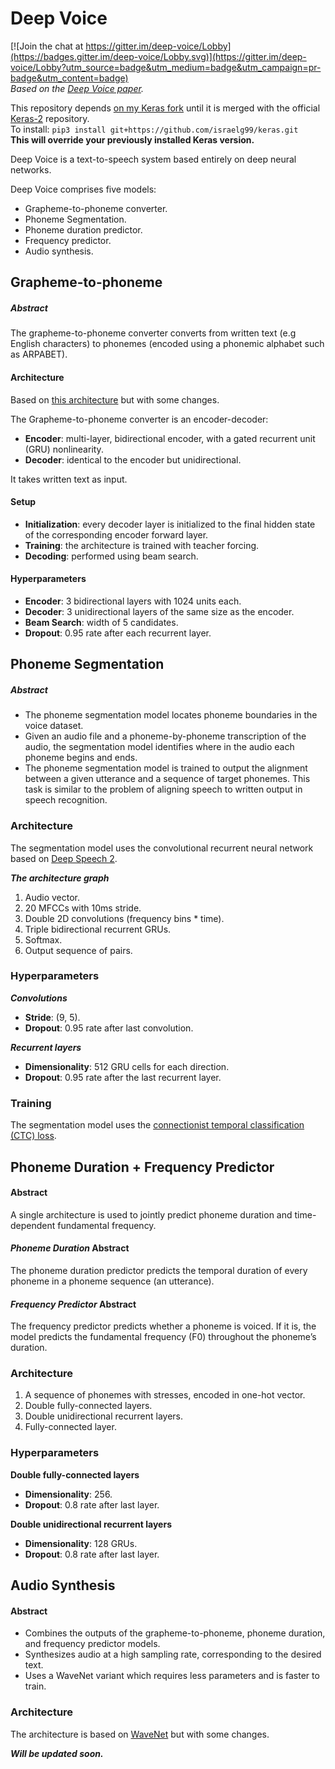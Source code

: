 # Deep Voice

[![Join the chat at https://gitter.im/deep-voice/Lobby](https://badges.gitter.im/deep-voice/Lobby.svg)](https://gitter.im/deep-voice/Lobby?utm_source=badge&utm_medium=badge&utm_campaign=pr-badge&utm_content=badge)  
*Based on the [Deep Voice paper](https://arxiv.org/pdf/1702.07825.pdf).*

This repository depends [on my Keras fork](https://github.com/israelg99/keras/tree/master) until it is merged with the official [Keras-2](https://github.com/fchollet/keras/tree/master) repository.  
To install: `pip3 install git+https://github.com/israelg99/keras.git`  
**This will override your previously installed Keras version.**  

Deep Voice is a text-to-speech system based entirely on deep neural networks.

Deep Voice comprises five models:

- Grapheme-to-phoneme converter.
- Phoneme Segmentation.
- Phoneme duration predictor.
- Frequency predictor.
- Audio synthesis.

## Grapheme-to-phoneme
##### Abstract
The grapheme-to-phoneme converter converts from written text (e.g English characters) to phonemes (encoded using a phonemic alphabet such as ARPABET).

#### Architecture
Based on [this architecture](https://arxiv.org/pdf/1506.00196.pdf) but with some changes.

The Grapheme-to-phoneme converter is an encoder-decoder:

- **Encoder**: multi-layer, bidirectional encoder, with a gated recurrent unit (GRU) nonlinearity.  
- **Decoder**: identical to the encoder but unidirectional.

It takes written text as input.

#### Setup
- **Initialization**: every decoder layer is initialized to the final hidden state of the corresponding encoder forward layer.  
- **Training**: the architecture is trained with teacher forcing.  
- **Decoding**: performed using beam search.

#### Hyperparameters
- **Encoder**: 3 bidirectional layers with 1024 units each.  
- **Decoder**: 3 unidirectional layers of the same size as the encoder.  
- **Beam Search**: width of 5 candidates.  
- **Dropout**: 0.95 rate after each recurrent layer.

## Phoneme Segmentation
##### Abstract
- The phoneme segmentation model locates phoneme boundaries in the voice dataset.  
- Given an audio file and a phoneme-by-phoneme transcription of the audio, the segmentation model identifies where in the audio each phoneme begins and ends.  
- The phoneme segmentation model is trained to output the alignment between a given utterance and a sequence of target phonemes. This task is similar to the problem of aligning speech to written output in speech recognition.

### Architecture
The segmentation model uses the convolutional recurrent neural network based on [Deep Speech 2](https://arxiv.org/pdf/1512.02595.pdf).

***The architecture graph***

1. Audio vector.
2. 20 MFCCs with 10ms stride.
2. Double 2D convolutions (frequency bins * time).
3. Triple bidirectional recurrent GRUs.
4. Softmax.
5. Output sequence of pairs.

### Hyperparameters
***Convolutions***
- **Stride**: (9, 5).
- **Dropout**: 0.95 rate after last convolution.

***Recurrent layers***
- **Dimensionality**: 512 GRU cells for each direction.
- **Dropout**: 0.95 rate after the last recurrent layer.

### Training
The segmentation model uses the [connectionist temporal classification (CTC) loss](ftp://ftp.idsia.ch/pub/juergen/icml2006.pdf).

## Phoneme Duration + Frequency Predictor
#### Abstract
A single architecture is used to jointly predict phoneme duration and time-dependent fundamental frequency.

#### *Phoneme Duration* Abstract
The phoneme duration predictor predicts the temporal duration of every phoneme in a phoneme sequence (an utterance).

#### *Frequency Predictor* Abstract
The frequency predictor predicts whether a phoneme is voiced. If it is, the model predicts the fundamental frequency (F0) throughout the phoneme’s duration.

### Architecture
1. A sequence of phonemes with stresses, encoded in one-hot vector.
2. Double fully-connected layers.
3. Double unidirectional recurrent layers.
4. Fully-connected layer.

### Hyperparameters
**Double fully-connected layers**
- **Dimensionality**: 256.
- **Dropout**: 0.8 rate after last layer.

**Double unidirectional recurrent layers**
- **Dimensionality**: 128 GRUs.
- **Dropout**: 0.8 rate after last layer.

## Audio Synthesis
#### Abstract
* Combines the outputs of the grapheme-to-phoneme, phoneme duration, and  frequency predictor models.
* Synthesizes audio at a high sampling rate, corresponding to the desired text.
* Uses a WaveNet variant which requires less parameters and is faster to train.

### Architecture
The architecture is based on [WaveNet](https://arxiv.org/pdf/1609.03499.pdf) but with some changes.

***Will be updated soon.***
